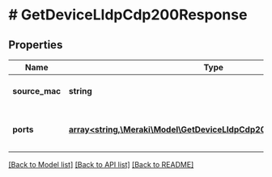 # # GetDeviceLldpCdp200Response

## Properties

Name | Type | Description | Notes
------------ | ------------- | ------------- | -------------
**source_mac** | **string** | Source MAC address | [optional]
**ports** | [**array<string,\Meraki\Model\GetDeviceLldpCdp200ResponsePortsValue>**](GetDeviceLldpCdp200ResponsePortsValue.md) | Mapping of ports to lldp and/or cdp information | [optional]

[[Back to Model list]](../../README.md#models) [[Back to API list]](../../README.md#endpoints) [[Back to README]](../../README.md)
